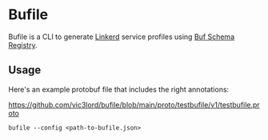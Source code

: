 # Bufile

Bufile is a CLI to generate [Linkerd](https://linkerd.io) service profiles
using [Buf Schema Registry](https://buf.build/docs/registry).

## Usage

Here's an example protobuf file that includes the right annotations:

https://github.com/vic3lord/bufile/blob/main/proto/testbufile/v1/testbufile.proto

```shell
bufile --config <path-to-bufile.json>
```
